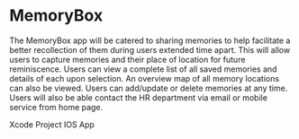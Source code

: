 # MemoryBox
The MemoryBox app will be catered to sharing memories to help facilitate a better recollection of them during users extended time apart. This will allow users to capture memories and their place of location for future reminiscence. 
Users can view a complete list of all saved memories and details of each upon selection. An overview map of all memory locations can also be viewed. Users can add/update or delete memories at any time. Users will also be able contact the HR department via email or mobile service from home page. 

Xcode Project 
IOS App
